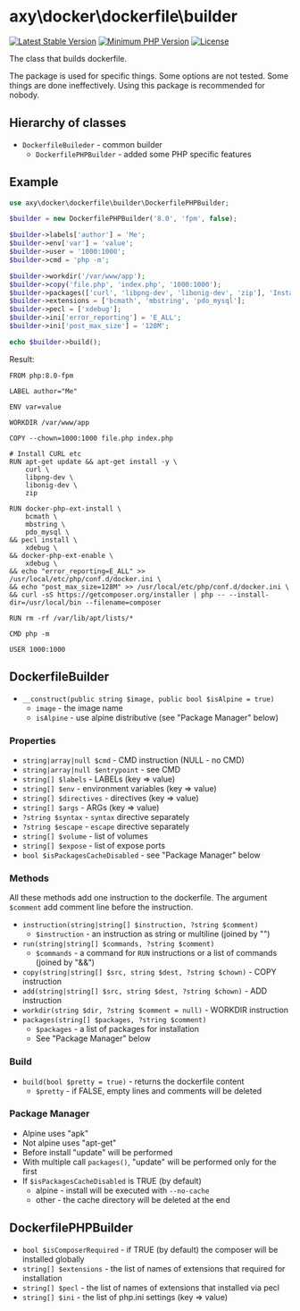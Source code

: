 # axy\docker\dockerfile\builder

[![Latest Stable Version](https://img.shields.io/packagist/v/axy/docker-dockerfile-builder.svg?style=flat-square)](https://packagist.org/packages/axy/docker-dockerfile-builder)
[![Minimum PHP Version](https://img.shields.io/badge/php-%3E%3D%208.0-8892BF.svg?style=flat-square)](https://php.net/)
[![License](https://poser.pugx.org/axy/docker-dockerfile-builder/license)](LICENSE)

The class that builds dockerfile.

The package is used for specific things.
Some options are not tested.
Some things are done ineffectively.
Using this package is recommended for nobody.

## Hierarchy of classes

* `DockerfileBuileder` - common builder
    * `DockerfilePHPBuilder` - added some PHP specific features

## Example

```php
use axy\docker\dockerfile\builder\DockerfilePHPBuilder;

$builder = new DockerfilePHPBuilder('8.0', 'fpm', false);

$builder->labels['author'] = 'Me';
$builder->env['var'] = 'value';
$builder->user = '1000:1000';
$builder->cmd = 'php -m';

$builder->workdir('/var/www/app');
$builder->copy('file.php', 'index.php', '1000:1000');
$builder->packages(['curl', 'libpng-dev', 'libonig-dev', 'zip'], 'Install CURL etc');
$builder->extensions = ['bcmath', 'mbstring', 'pdo_mysql'];
$builder->pecl = ['xdebug'];
$builder->ini['error_reporting'] = 'E_ALL';
$builder->ini['post_max_size'] = '128M';

echo $builder->build();
```

Result:

```
FROM php:8.0-fpm

LABEL author="Me"

ENV var=value

WORKDIR /var/www/app

COPY --chown=1000:1000 file.php index.php

# Install CURL etc
RUN apt-get update && apt-get install -y \
    curl \
    libpng-dev \
    libonig-dev \
    zip

RUN docker-php-ext-install \
    bcmath \
    mbstring \
    pdo_mysql \
&& pecl install \
    xdebug \
&& docker-php-ext-enable \
    xdebug \
&& echo "error_reporting=E_ALL" >> /usr/local/etc/php/conf.d/docker.ini \
&& echo "post_max_size=128M" >> /usr/local/etc/php/conf.d/docker.ini \
&& curl -sS https://getcomposer.org/installer | php -- --install-dir=/usr/local/bin --filename=composer

RUN rm -rf /var/lib/apt/lists/*

CMD php -m

USER 1000:1000
```

## DockerfileBuilder

* `__construct(public string $image, public bool $isAlpine = true)`
    * `image` - the image name
    * `isAlpine` - use alpine distributive (see "Package Manager" below)

### Properties

* `string|array|null $cmd` - CMD instruction (NULL - no CMD)
* `string|array|null $entrypoint` - see CMD
* `string[] $labels` - LABELs (key => value)
* `string[] $env` - environment variables (key => value)
* `string[] $directives` - directives (key => value)
* `string[] $args` - ARGs (key => value)
* `?string $syntax` - `syntax` directive separately
* `?string $escape` - `escape` directive separately
* `string[] $volume` - list of volumes
* `string[] $expose` - list of expose ports
* `bool $isPackagesCacheDisabled` - see "Package Manager" below

### Methods

All these methods add one instruction to the dockerfile.
The argument `$comment` add comment line before the instruction.

* `instruction(string|string[] $instruction, ?string $comment)`
    * `$instruction` - an instruction as string or multiline (joined by "\")
* `run(string|string[] $commands, ?string $comment)`
    * `$commands` - a command for `RUN` instructions or a list of commands (joined by "&&")
* `copy(string|string[] $src, string $dest, ?string $chown)` - COPY instruction
* `add(string|string[] $src, string $dest, ?string $chown)` - ADD instruction
* `workdir(string $dir, ?string $comment = null)` - WORKDIR instruction
* `packages(string[] $packages, ?string $comment)`
    * `$packages` - a list of packages for installation
    * See "Package Manager" below

### Build

* `build(bool $pretty = true)` - returns the dockerfile content
    * `$pretty` - if FALSE, empty lines and comments will be deleted

### Package Manager

* Alpine uses "apk"
* Not alpine uses "apt-get"
* Before install "update" will be performed
* With multiple call `packages()`, "update" will be performed only for the first
* If `$isPackagesCacheDisabled` is TRUE (by default)
    * alpine - install will be executed with `--no-cache`
    * other - the cache directory will be deleted at the end

## DockerfilePHPBuilder

* `bool $isComposerRequired` - if TRUE (by default) the composer will be installed globally
* `string[] $extensions` - the list of names of extensions that required for installation
* `string[] $pecl` - the list of names of extensions that installed via pecl
* `string[] $ini` - the list of php.ini settings (key => value)
